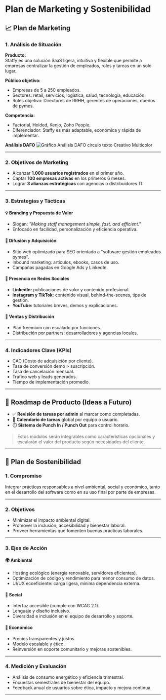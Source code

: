 # Plan de Marketing y Sostenibilidad

## 📈 Plan de Marketing

### 1. Análisis de Situación

**Producto:**  
Staffy es una solución SaaS ligera, intuitiva y flexible que permite a empresas centralizar la gestión de empleados, roles y tareas en un solo lugar.

**Público objetivo:**  

- Empresas de 5 a 250 empleados.  
- Sectores: retail, servicios, logística, salud, tecnología, educación.  
- Roles objetivo: Directores de RRHH, gerentes de operaciones, dueños de pymes.

**Competencia:**  

- Factorial, Holded, Kenjo, Zoho People.  
- Diferenciador: Staffy es más adaptable, económica y rápida de implementar.

**Análisis DAFO**
![Gráfico Análisis DAFO circulo texto Creativo Multicolor](https://github.com/user-attachments/assets/05b6c963-4339-4204-8a15-801d8576ba33)

---

### 2. Objetivos de Marketing

- Alcanzar **1.000 usuarios registrados** en el primer año.
- Captar **100 empresas activas** en los primeros 6 meses.
- Lograr **3 alianzas estratégicas** con agencias o distribuidores TI.

---

### 3. Estrategias y Tácticas

#### 💡 Branding y Propuesta de Valor

- Slogan: *"Making staff management simple, fast, and efficient."*  
- Enfocado en facilidad, personalización y eficiencia operativa.

#### 📣 Difusión y Adquisición

- Sitio web optimizado para SEO orientado a "software gestión empleados pymes".
- Inbound marketing: artículos, ebooks, casos de uso.
- Campañas pagadas en Google Ads y LinkedIn.

#### 📱 Presencia en Redes Sociales

- **LinkedIn:** publicaciones de valor y contenido profesional.
- **Instagram y TikTok:** contenido visual, behind-the-scenes, tips de gestión.
- **YouTube:** tutoriales breves, demos y explicaciones.

#### 🤝 Ventas y Distribución

- Plan freemium con escalado por funciones.
- Distribución por partners: desarrolladores y agencias locales.

---

### 4. Indicadores Clave (KPIs)

- CAC (Costo de adquisición por cliente).
- Tasa de conversión demo > suscripción.
- Tasa de cancelación mensual.
- Tráfico web y leads generados.
- Tiempo de implementación promedio.

---

## 🚀 Roadmap de Producto (Ideas a Futuro)

- ✅ **Revisión de tareas por admin** al marcar como completadas.
- 📆 **Calendario de tareas** global por equipo o usuario.
- ⏱️ **Sistema de Punch In / Punch Out** para control horario.
  
> Estos módulos serán integrables como características opcionales y escalarán el valor del producto según necesidades del cliente.

---

## 🌱 Plan de Sostenibilidad

### 1. Compromiso

Integrar prácticas responsables a nivel ambiental, social y económico, tanto en el desarrollo del software como en su uso final por parte de empresas.

---

### 2. Objetivos

- Minimizar el impacto ambiental digital.
- Promover la inclusión, accesibilidad y bienestar laboral.
- Proveer herramientas que fomenten buenas prácticas laborales.

---

### 3. Ejes de Acción

#### 🌍 Ambiental

- Hosting ecológico (energía renovable, servidores eficientes).
- Optimización de código y rendimiento para menor consumo de datos.
- UI/UX ecoeficiente: carga ligera, mínima dependencia externa.

#### 👥 Social

- Interfaz accesible (cumple con WCAG 2.1).
- Lenguaje y diseño inclusivo.
- Diversidad e inclusión en el equipo de desarrollo y soporte.

#### 💼 Económico

- Precios transparentes y justos.
- Modelo escalable y ético.
- Reinversión en soporte comunitario y mejoras sostenibles.

---

### 4. Medición y Evaluación

- Análisis de consumo energético y eficiencia trimestral.
- Encuestas semestrales de bienestar del equipo.
- Feedback anual de usuarios sobre ética, impacto y mejora continua.

---
